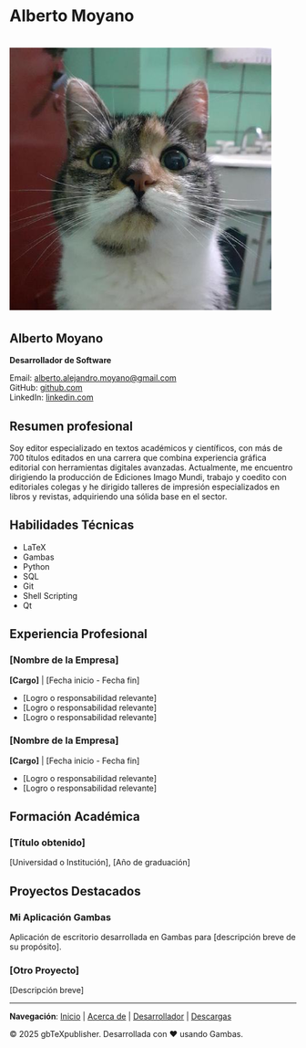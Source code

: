 # Alberto Moyano

# ![Flora](img/82118498.jpeg)

## Alberto Moyano
**Desarrollador de Software**

Email: alberto.alejandro.moyano@gmail.com  
GitHub: [github.com](https://github.com/albertomoyano)  
LinkedIn: [linkedin.com](https://www.linkedin.com/in/edicion-cientifica/)

## Resumen profesional

Soy editor especializado en textos académicos y científicos, con más de 700 títulos editados en una carrera que combina experiencia gráfica editorial con herramientas digitales avanzadas. Actualmente, me encuentro dirigiendo la producción de Ediciones Imago Mundi, trabajo y coedito con editoriales colegas y he dirigido talleres de impresión especializados en libros y revistas, adquiriendo una sólida base en el sector.

## Habilidades Técnicas

- LaTeX
- Gambas
- Python
- SQL
- Git
- Shell Scripting
- Qt

## Experiencia Profesional

### [Nombre de la Empresa]
**[Cargo]** | [Fecha inicio - Fecha fin]

- [Logro o responsabilidad relevante]
- [Logro o responsabilidad relevante]
- [Logro o responsabilidad relevante]

### [Nombre de la Empresa]
**[Cargo]** | [Fecha inicio - Fecha fin]

- [Logro o responsabilidad relevante]
- [Logro o responsabilidad relevante]

## Formación Académica

### [Título obtenido]
[Universidad o Institución], [Año de graduación]

## Proyectos Destacados

### Mi Aplicación Gambas
Aplicación de escritorio desarrollada en Gambas para [descripción breve de su propósito].

### [Otro Proyecto]
[Descripción breve]

---

**Navegación**: [Inicio](index.md) | [Acerca de](about.md) | [Desarrollador](cv.md) | [Descargas](downloads.md)

&copy; 2025 gbTeXpublisher. Desarrollada con ❤️ usando Gambas.